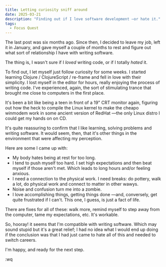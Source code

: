 ```yaml
---
title: Letting curiosity sniff around
date: 2025-03-21
description: "Finding out if I love software development —or hate it."
tags:
  - Focus Quest
---
```


The last post was six months ago. Since then, I decided to leave my job, left it in January, and gave myself a couple of months to rest and figure out what sort of relationship I have with writing software.

The thing is, I wasn't sure if I _loved_ writing code, or if I totally _hated_ it.

To find out, I let myself just follow curiosity for some weeks. I started learning Clojure / ClojureScript / re-frame and fell in love with their simplicity. I lost myself in the editor for hours, really enjoying the process of writing code. I've experienced, again, the sort of stimulating trance that brought me close to computers in the first place.

It's been a bit like being a teen in front of a 19" CRT monitor again, figuring out how the heck to compile the Linux kernel to make the cheapo winmodem work in some ancient version of RedHat —the only Linux distro I could get my hands on on CD.

It's quite reassuring to confirm that I like learning, solving problems and writing software. It would seem, then, that it's other things in the environment that were affecting my perception.

Here are some I came up with: 

* My body hates being at rest for too long.
* I tend to push myself too hard. I set high expectations and then beat myself if those aren't met. Which leads to long hours and/or feeling anxious.
* I need a connection to the physical work. I need breaks: do pottery, walk a lot, do physical work and connect to matter in other wawys.
* Noise and confusion turn me into a zombie.
* I love accomplishing things, getting things done —and, conversely, get quite frustrated if I can't. This one, I guess, is just a fact of life.

There are fixes for all of these: walk more, remind myself to step away from the computer, tame my expectations, etc. It's workable.

So, hooray! it seems that I'm compatible with writing software. Which may sound stupid but it's a great relief; I had no idea what I would end up doing if the conclusion was that I had just came to hate all of this and needed to switch careers.

I'm happy, and ready for the next step.

:wq
